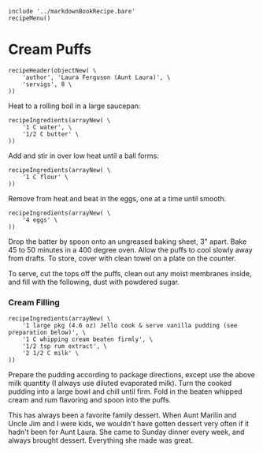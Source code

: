 ~~~ markdown-script
include '../markdownBookRecipe.bare'
recipeMenu()
~~~

# Cream Puffs

~~~ markdown-script
recipeHeader(objectNew( \
    'author', 'Laura Ferguson (Aunt Laura)', \
    'servigs', 8 \
))
~~~

Heat to a rolling boil in a large saucepan:

~~~ markdown-script
recipeIngredients(arrayNew( \
    '1 C water', \
    '1/2 C butter' \
))
~~~

Add and stir in over low heat until a ball forms:

~~~ markdown-script
recipeIngredients(arrayNew( \
    '1 C flour' \
))
~~~

Remove from heat and beat in the eggs, one at a time until smooth.

~~~ markdown-script
recipeIngredients(arrayNew( \
    '4 eggs' \
))
~~~

Drop the batter by spoon onto an ungreased baking sheet, 3" apart. Bake 45 to 50 minutes in a 400
degree oven. Allow the puffs to cool slowly away from drafts. To store, cover with clean towel on a
plate on the counter.

To serve, cut the tops off the puffs, clean out any moist membranes inside, and fill with the
following, dust with powdered sugar.


### Cream Filling

~~~ markdown-script
recipeIngredients(arrayNew( \
    '1 large pkg (4.6 oz) Jello cook & serve vanilla pudding (see preparation below)', \
    '1 C whipping cream beaten firmly', \
    '1/2 tsp rum extract', \
    '2 1/2 C milk' \
))
~~~

Prepare the pudding according to package directions, except use the above milk quantity (I always
use diluted evaporated milk). Turn the cooked pudding into a large bowl and chill until firm. Fold
in the beaten whipped cream and rum flavoring and spoon into the puffs.

This has always been a favorite family dessert. When Aunt Marilin and Uncle Jim and I were kids, we
wouldn't have gotten dessert very often if it hadn't been for Aunt Laura. She came to Sunday dinner
every week, and always brought dessert. Everything she made was great.

